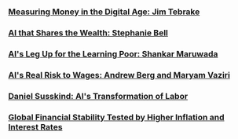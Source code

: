 ### [Measuring Money in the Digital Age: Jim Tebrake](https://open.spotify.com/episode/4brM24ra7SDJbGZui5oTiI?si=23f15b7785284158)
### [AI that Shares the Wealth: Stephanie Bell](https://open.spotify.com/episode/0TP9MxjA5xV8lWEXAHpein?si=1f2ca8f8f9714fe1)
### [AI's Leg Up for the Learning Poor: Shankar Maruwada](https://open.spotify.com/episode/44c4u0tRp3zQtx6M7hXdfQ?si=096753f7866149e8)
### [AI's Real Risk to Wages: Andrew Berg and Maryam Vaziri](https://open.spotify.com/episode/5OcWyWbyg5zk2u9RQuIOoK?si=fd3dd0b7fe4a45bd)
### [Daniel Susskind: AI's Transformation of Labor](https://open.spotify.com/episode/1LftormV8MwxaruRZk7nXW?si=2d48ff0bb7c84210)
### [Global Financial Stability Tested by Higher Inflation and Interest Rates](https://open.spotify.com/episode/1F4eWK99vLrb501lIamdYL?si=d2e33f62498d48df)
